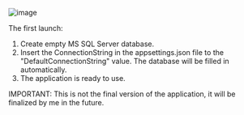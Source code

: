 ![image](https://github.com/smik91/pet-project-cinema-net/assets/125355749/23a07cc6-4c31-47ca-bad2-7d01efc6c657)

The first launch:
1. Create empty MS SQL Server database.
2. Insert the ConnectionString in the appsettings.json file to the "DefaultConnectionString" value. The database will be filled in automatically.
3. The application is ready to use.

IMPORTANT: This is not the final version of the application, it will be finalized by me in the future.
